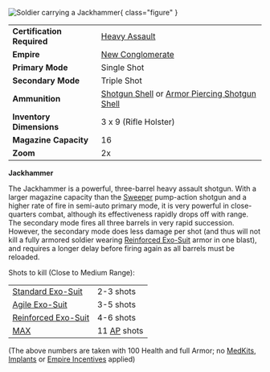 ![ Soldier carrying
a Jackhammer](../images/PSScreenShot0243.jpg){ class="figure"
}

|                            |                                                                                                                                  |
| -------------------------- | -------------------------------------------------------------------------------------------------------------------------------- |
| **Certification Required** | [Heavy Assault](../certifications/Heavy_Assault.md)                                                                              |
| **Empire**                 | [New Conglomerate](../etc/New_Conglomerate.md)                                                                                   |
| **Primary Mode**           | Single Shot                                                                                                                      |
| **Secondary Mode**         | Triple Shot                                                                                                                      |
| **Ammunition**             | [Shotgun Shell](../ammunition/Shotgun_Shell.md) or [Armor Piercing Shotgun Shell](../ammunition/Armor_Piercing_Shotgun_Shell.md) |
| **Inventory Dimensions**   | 3 x 9 (Rifle Holster)                                                                                                            |
| **Magazine Capacity**      | 16                                                                                                                               |
| **Zoom**                   | 2x                                                                                                                               |

**Jackhammer**

The Jackhammer is a powerful, three-barrel heavy assault shotgun. With a larger
magazine capacity than the [Sweeper](Sweeper.md) pump-action shotgun and a
higher rate of fire in semi-auto primary mode, it is very powerful in
close-quarters combat, although its effectiveness rapidly drops off with range.
The secondary mode fires all three barrels in very rapid succession. However,
the secondary mode does less damage per shot (and thus will not kill a fully
armored soldier wearing [Reinforced Exo-Suit](../armor/Reinforced_Exo-Suit.md)
armor in one blast), and requires a longer delay before firing again as all
barrels must be reloaded.

Shots to kill (Close to Medium Range):

|                                                        |                                                 |
| ------------------------------------------------------ | ----------------------------------------------- |
| [Standard Exo-Suit](../armor/Standard_Exo-Suit.md)     | 2-3 shots                                       |
| [Agile Exo-Suit](../armor/Agile_Exo-Suit.md)           | 3-5 shots                                       |
| [Reinforced Exo-Suit](../armor/Reinforced_Exo-Suit.md) | 4-6 shots                                       |
| [MAX](../armor/Mechanized_Assault_Exo-Suit.md)         | 11 [AP](../terminology/Armor_Piercing.md) shots |

(The above numbers are taken with 100 Health and full Armor; no
[MedKits](../items/MedKit.md), [Implants](../implants/Implants.md) or
[Empire Incentives](../etc/Empire_Incentives.md) applied)
